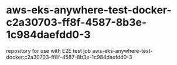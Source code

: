 # aws-eks-anywhere-test-docker-c2a30703-ff8f-4587-8b3e-1c984daefdd0-3
repository for use with E2E test job aws-eks-anywhere-test-docker:c2a30703-ff8f-4587-8b3e-1c984daefdd0-3
